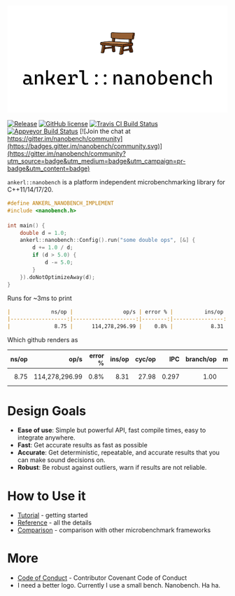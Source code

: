 <a id="top"></a>
![ankerl::nanobench logo](docs/logo-nanobench.png)

[![Release](https://img.shields.io/github/release/martinus/nanobench.svg)](https://github.com/martinus/nanobench/releases)
[![GitHub license](https://img.shields.io/github/license/martinus/nanobench.svg)](https://raw.githubusercontent.com/martinus/nanobench/master/LICENSE)
[![Travis CI Build Status](https://travis-ci.com/martinus/nanobench.svg?branch=master)](https://travis-ci.com/martinus/nanobench)
[![Appveyor Build Status](https://ci.appveyor.com/api/projects/status/github/martinus/nanobench?branch=master&svg=true)](https://ci.appveyor.com/project/martinus/nanobench)
[![Join the chat at https://gitter.im/nanobench/community](https://badges.gitter.im/nanobench/community.svg)](https://gitter.im/nanobench/community?utm_source=badge&utm_medium=badge&utm_campaign=pr-badge&utm_content=badge)

`ankerl::nanobench` is a platform independent microbenchmarking library for C++11/14/17/20.

```cpp
#define ANKERL_NANOBENCH_IMPLEMENT
#include <nanobench.h>

int main() {
    double d = 1.0;
    ankerl::nanobench::Config().run("some double ops", [&] {
        d += 1.0 / d;
        if (d > 5.0) {
            d -= 5.0;
        }
    }).doNotOptimizeAway(d);
}
```

Runs for ~3ms to print

```markdown
|             ns/op |                op/s | error % |          ins/op |          cyc/op |    IPC |      branch/op | missed% | total sec | benchmark
|------------------:|--------------------:|--------:|----------------:|----------------:|-------:|---------------:|--------:|----------:|:----------------------------------------------
|              8.75 |      114,278,296.99 |    0.8% |            8.31 |           27.98 |  0.297 |           1.00 |    8.9% |      0.00 | some double ops
```

Which github renders as

|             ns/op |                op/s | error % |          ins/op |          cyc/op |    IPC |      branch/op | missed% | total sec | benchmark
|------------------:|--------------------:|--------:|----------------:|----------------:|-------:|---------------:|--------:|----------:|:----------------------------------------------
|              8.75 |      114,278,296.99 |    0.8% |            8.31 |           27.98 |  0.297 |           1.00 |    8.9% |      0.00 | some double ops

# Design Goals

* **Ease of use**: Simple but powerful API, fast compile times, easy to integrate anywhere.
* **Fast**: Get accurate results as fast as possible
* **Accurate**: Get deterministic, repeatable, and accurate results that you can make sound decisions on.
* **Robust**: Be robust against outliers, warn if results are not reliable.

# How to Use it

* [Tutorial](docs/tutorial.md#top) - getting started
* [Reference](docs/reference.md#top) - all the details
* [Comparison](docs/comparison.md#top) - comparison with other microbenchmark frameworks

# More

* [Code of Conduct](CODE_OF_CONDUCT.md) - Contributor Covenant Code of Conduct
* I need a better logo. Currently I use a small bench. Nanobench. Ha ha.


